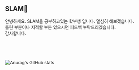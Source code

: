 ## SLAM🌱 

안녕하세요. SLAM을 공부하고있는 학부생 입니다. 열심히 해보겠습니다.   
틀린 부분이나 지적할 부분 있으시면 피드백 부탁드리겠습니다.   
감사합니다.


<br>
<br>
<br>

![Anurag's GitHub stats](https://github-readme-stats.vercel.app/api?username=Kangsoonhyuk&show_icons=true&theme=graywhite)  



